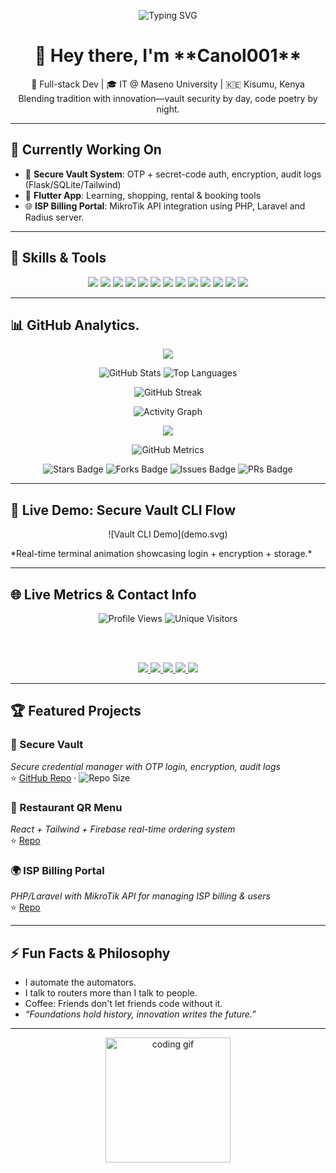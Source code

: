 <!-- Animated SVG header (typewriter effect) -->
<p align="center">
  <img src="https://readme-typing-svg.herokuapp.com?font=Courier+Prime&size=28&duration=4000&pause=1000&color=00FFB9&center=true&vCenter=true&width=650&lines=Hey!+I'm+Canol+aka+Venom+%F0%9F%91%BD;3rd+Year+IT+Student+%7C+Maseno+University;Builder+of+Systems,+Apps+%26+Websites+Models;PHP+%7C+MySQL+%7C+JavaScript+%7C+Node.js+%7C+Flask;Welcome+to+My+'own'+Code+World+%F0%9F%8D%95%F0%9F%A5%97" alt="Typing SVG" />
</p>



<h1 align="center">👋 Hey there, I'm **Canol001**</h1>
<p align="center">
  🧠 Full-stack Dev | 🎓 IT @ Maseno University | 🇰🇪 Kisumu, Kenya  
  <br>
  Blending tradition with innovation—vault security by day, code poetry by night.
</p>

---

## 🚀 Currently Working On
- 🔐 **Secure Vault System**: OTP + secret-code auth, encryption, audit logs (Flask/SQLite/Tailwind)   
- 📱 **Flutter App**: Learning, shopping, rental & booking tools  
- 🌐 **ISP Billing Portal**: MikroTik API integration using PHP, Laravel and Radius server.

---

## 🧰 Skills & Tools

<div align="center">
  <img src="https://img.shields.io/badge/-HTML5-E34F26?logo=html5&style=for-the-badge" />
  <img src="https://img.shields.io/badge/-Tailwind-06B6D4?logo=tailwindcss&style=for-the-badge" />
  <img src="https://img.shields.io/badge/-JavaScript-F7DF1E?logo=javascript&style=for-the-badge" />
  <img src="https://img.shields.io/badge/-React-61DAFB?logo=react&style=for-the-badge" />
  <img src="https://img.shields.io/badge/-PHP-777BB4?logo=php&style=for-the-badge" />
  <img src="https://img.shields.io/badge/-Laravel-FF2D20?logo=laravel&style=for-the-badge" />
  <img src="https://img.shields.io/badge/-Node.js-339933?logo=node.js&style=for-the-badge" />
  <img src="https://img.shields.io/badge/-Express-000000?logo=express&style=for-the-badge" />
  <img src="https://img.shields.io/badge/-Python-3776AB?logo=python&style=for-the-badge" />
  <img src="https://img.shields.io/badge/-Flask-000000?logo=flask&style=for-the-badge" />
  <img src="https://img.shields.io/badge/-SQLite-003B57?logo=sqlite&style=for-the-badge" />
  <img src="https://img.shields.io/badge/-MySQL-4479A1?logo=mysql&style=for-the-badge" />
  <img src="https://img.shields.io/badge/-Flutter-02569B?logo=flutter&style=for-the-badge" />
</div>

---

## 📊 GitHub Analytics.

<!-- GitHub Trophies -->
<p align="center">
  <img src="https://github-profile-trophy.vercel.app/?username=Canol001&theme=algolia&no-frame=true&title=Stars,Followers,Commits,Repositories,Issues,PullRequest" />
</p>

<!-- GitHub Stats + Languages -->
<p align="center">
  <img src="https://github-readme-stats.vercel.app/api?username=Canol001&show_icons=true&theme=tokyonight&hide_border=true" alt="GitHub Stats" />
  <img src="https://github-readme-stats.vercel.app/api/top-langs/?username=Canol001&layout=compact&theme=tokyonight&hide_border=true" alt="Top Languages" />
</p>

<!-- GitHub Streak Stats -->
<p align="center">
  <img src="https://streak-stats.demolab.com?user=Canol001&theme=tokyonight&hide_border=true" alt="GitHub Streak" />
</p>

<!-- GitHub Contribution Activity Graph -->
<p align="center">
  <img src="https://github-readme-activity-graph.vercel.app/graph?username=Canol001&theme=github-dark&hide_border=true" alt="Activity Graph" />
</p>

<!-- GitHub Contribution Snake Animation -->
<p align="center">
  <img src="https://raw.githubusercontent.com/Canol001/Canol001/output/github-contribution-grid-snake.svg" />
</p>


<!-- GitHub Metrics Dashboard -->
<p align="center">
  <img src="https://raw.githubusercontent.com/Canol001/Canol001/main/github-metrics.svg" alt="GitHub Metrics" />
</p>

<!-- Optional: WakaTime Weekly Code Stats -->
<!-- 
<p align="center">
  <img src="https://github-readme-stats.vercel.app/api/wakatime?username=yourWakaTimeUsername&theme=tokyonight&hide_border=true" alt="WakaTime Stats" />
</p> 
-->

<!-- Repo-specific Badges -->
<p align="center">
  <img src="https://img.shields.io/github/stars/Canol001/secure-vault?style=flat-square" alt="Stars Badge" />
  <img src="https://img.shields.io/github/forks/Canol001/secure-vault?style=flat-square" alt="Forks Badge" />
  <img src="https://img.shields.io/github/issues/Canol001/secure-vault?style=flat-square" alt="Issues Badge" />
  <img src="https://img.shields.io/github/issues-pr/Canol001/secure-vault?style=flat-square" alt="PRs Badge" />
</p>


---

## 🧪 Live Demo: Secure Vault CLI Flow

<p align="center">
  ![Vault CLI Demo](demo.svg)
</p>
*Real-time terminal animation showcasing login + encryption + storage.*

---

## 🌐 Live Metrics & Contact Info

<div align="center">

  <!-- Profile Views -->
  <img src="https://komarev.com/ghpvc/?username=Canol001&style=for-the-badge" alt="Profile Views" />
  <img src="https://visitor-badge.glitch.me/badge?page_id=Canol001&style=for-the-badge" alt="Unique Visitors" />

  <br /><br />

  <!-- Contact Links -->
  <a href="mailto:your.email@example.com">
    <img src="https://img.shields.io/badge/Email-D14836?logo=gmail&logoColor=white&style=for-the-badge" />
  </a>
  <a href="https://linkedin.com/in/yourprofile">
    <img src="https://img.shields.io/badge/LinkedIn-0077B5?logo=linkedin&logoColor=white&style=for-the-badge" />
  </a>
  <a href="https://x.com/yourhandle">
    <img src="https://img.shields.io/badge/Twitter-1DA1F2?logo=twitter&logoColor=white&style=for-the-badge" />
  </a>
  <a href="https://yourportfolio.com">
    <img src="https://img.shields.io/badge/Portfolio-000000?logo=internet-archive&logoColor=white&style=for-the-badge" />
  </a>
  <a href="https://yourblog.com/rss">
    <img src="https://img.shields.io/badge/Blog-RSS-orange?logo=rss&logoColor=white&style=for-the-badge" />
  </a>

</div>


---

## 🏆 Featured Projects

### 🔐 Secure Vault  
*Secure credential manager with OTP login, encryption, audit logs*  
⭐ [GitHub Repo](https://github.com/Canol001/secure-vault) · ![Repo Size](https://img.shields.io/github/languages/code-size/Canol001/secure-vault)

### 🍣 Restaurant QR Menu  
*React + Tailwind + Firebase real-time ordering system*  
⭐ [Repo](https://github.com/Canol001/restaurant-qr-menu)

### 🌍 ISP Billing Portal  
*PHP/Laravel with MikroTik API for managing ISP billing & users*  
⭐ [Repo](https://github.com/Canol001/isp-billing-portal)

---

## ⚡ Fun Facts & Philosophy

- I automate the automators.
- I talk to routers more than I talk to people.
- Coffee: Friends don't let friends code without it.
- *“Foundations hold history, innovation writes the future.”*

---

<p align="center">
  <img src="https://media.giphy.com/media/qgQUggAC3Pfv687qPC/giphy.gif" width="200" alt="coding gif"/>
</p>
